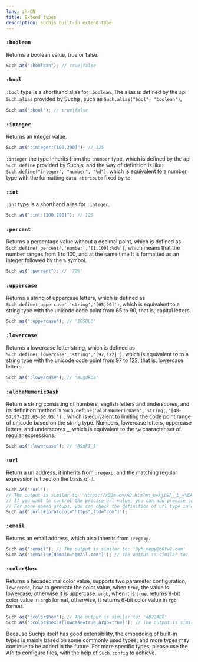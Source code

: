 ```yaml
---
lang: zh-CN
title: Extend types
description: suchjs built-in extend type
---
```


### `:boolean`

Returns a boolean value, true or false.

```javascript
Such.as(":boolean"); // true|false
```

### `:bool`

`:bool` type is a shorthand alias for `:boolean`. The alias is defined by the api `Such.alias` provided by Suchjs, such as `Such.alias("bool", "boolean")`。

```javascript
Such.as(":bool"); // true|false
```

### `:integer`

Returns an integer value.

```javascript
Such.as(":integer:[100,200]"); // 125
```

`:integer` the type inherits from the `:number` type, which is defined by the api `Such.define` provided by Suchjs, and the way of definition is like: `Such.define("integer", "number", "%d")`, which is equivalent to a number type with the formatting `data attribute` fixed by `%d`.

### `:int`

`:int` type is a shorthand alias for `:integer`.

```javascript
Such.as(":int:[100,200]"); // 125
```

### `:percent`

Returns a percentage value without a decimal point, which is defined as `Such.define('percent','number','[1,100]:%d%')`, which means that the number ranges from 1 to 100, and at the same time It is formatted as an integer followed by the `%` symbol.

```javascript
Such.as(":percent"); // '72%'
```

### `:uppercase`

Returns a string of uppercase letters, which is defined as `Such.define('uppercase','string','[65,90]')`, which is equivalent to a string type with the unicode code point from 65 to 90, that is, capital letters.

```javascript
Such.as(":uppercase"); // 'IGSDLD'
```

### `:lowercase`

Returns a lowercase letter string, which is defined as `Such.define('lowercase','string','[97,122]')`, which is equivalent to to a string type with the unicode code point from 97 to 122, that is, lowercase letters.

```javascript
Such.as(":lowercase"); // 'augdkoa'
```

### `:alphaNumericDash`

Return a string consisting of numbers, english letters and underscores, and its definition method is `Such.define('alphaNumericDash','string','[48-57,97-122,65-90,95]') `, which is equivalent to limiting the code point range of unicode based on the string type. Numbers, lowercase letters, uppercase letters, and underscores \_, which is equivalent to the `\w` character set of regular expressions.

```javascript
Such.as(":lowercase"); // 'A9dkI_1'
```

### `:url`

Return a url address, it inherits from `:regexp`, and the matching regular expression is fixed on the basis of it.

```javascript
Such.as(":url");
// The output is similar to：'https://x93m.cn/AD.htm?mn_u=kji&7__b_=%EA%BA#_===_v__'
// If you want to control the precise url value, you can add precise configuration parameters for grouping
// For more named groups, you can check the definition of url type in extends/recommend.ts
Such.as(':url:#[protocol="https",ltd="com"]');
```

### `:email`

Returns an email address, which also inherits from `:regexp`.

```javascript
Such.as(":email"); // The output is similar to: '3yh_meqy@o6tw1.com'
Such.as(':email:#[domain="gmail.com"]'); // The output is similar to: `7z4@gmail.com`
```

### `:color$hex`

Returns a hexadecimal color value, supports two parameter configuration, `lowercase`, how to generate the color value, when `true`, the value is lowercase, otherwise it is uppercase. `argb`, when it is `true`, returns 8-bit color value in `argb` format, otherwise, it returns 6-bit color value in `rgb` format.

```javascript
Such.as(":color$hex"); // The output is similar to: '#B22AB0'
Such.as(':color$hex:#[lowcase=true,argb=true]'); // The output is similar to: `#92131a73`
```


Because Suchjs itself has good extensibility, the embedding of built-in types is mainly based on some commonly used types, and more types may continue to be added in the future. For more specific types, please use the API to configure files, with the help of `Such.config` to achieve.

